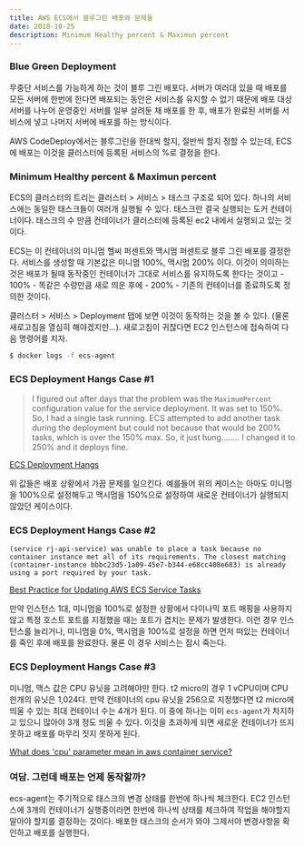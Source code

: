 ```yaml
---
title: AWS ECS에서 블루그린 배포와 문제들
date: 2018-10-25
description: Minimum Healthy percent & Maximun percent
---
```


### Blue Green Deployment

무중단 서비스를 가능하게 하는 것이 블루 그린 배포다. 서버가 여러대 있을 때 배포를 모든 서버에 한번에 한다면 배포되는 동안은 서비스를 유지할 수 없기 때문에 배포 대상 서버를 나누어 운영중인 서버를 일부 살려둔 채 배포를 한 후, 배포가 완료된 서버를 서비스에 넣고 나머지 서버에 배포를 하는 방식이다.

AWS CodeDeploy에서는 블루그린을 한대씩 할지, 절반씩 할지 정할 수 있는데, ECS에 배포는 이것을 클러스터에 등록된 서비스의 %로 결정을 한다.

### Minimum Healthy percent & Maximun percent

ECS의 클러스터의 트리는 클러스터 > 서비스 > 태스크 구조로 되어 있다. 하나의 서비스에는 동일한 태스크들이 여러개 실행될 수 있다. 태스크란 결국 실행되는 도커 컨테이너이다. 태스크의 수 만큼 컨테이너가 클러스터에 등록된 ec2 내에서 실행되고 있는 것이다. 

ECS는 이 컨테이너의 미니멈 헬씨 퍼센트와 맥시멈 퍼센트로 블루 그린 배포를 결정한다. 서비스를 생성할 때 기본값은 미니멈 100%, 맥시멈 200% 이다. 이것이 의미하는 것은 배포가 될때 동작중인 컨테이너가 그대로 서비스를 유지하도록 한다는 것이고 - 100% - 똑같은 수량만큼 새로 띄운 후에 - 200% - 기존의 컨테이너를 종료하도록 정의한 것이다.

클러스터 > 서비스 > Deployment 탭에 보면 이것이 동작하는 것을 볼 수 있다. (물론 새로고침을 열심히 해야겠지만...). 새로고침이 귀찮다면 EC2 인스턴스에 접속하여 다음 명령어를 치자. 

```bash
$ docker logs -f ecs-agent
```

### ECS Deployment Hangs Case #1

> I figured out after days that the problem was the `MaximumPercent` configuration value for the service deployment. It was set to 150%. So, I had a single task running. ECS attempted to add another task during the deployment but could not because that would be 200% tasks, which is over the 150% max. So, it just hung........ I changed it to 250% and it deploys fine.

[ECS Deployment Hangs](https://forums.aws.amazon.com/thread.jspa?threadID=278101)

위 값들은 배포 상황에서 가끔 문제를 일으킨다. 예를들어 위의 케이스는 아마도 미니멈을 100%으로 설정해두고 맥시멈을 150%으로 설정하여 새로운 컨테이너가 실행되지 않았던 케이스이다. 

### ECS Deployment Hangs Case #2

```
(service rj-api-service) was unable to place a task because no container instance met all of its requirements. The closest matching (container-instance bbbc23d5-1a09-45e7-b344-e68cc408e683) is already using a port required by your task.
```
[Best Practice for Updating AWS ECS Service Tasks](https://stackoverflow.com/questions/46018883/best-practice-for-updating-aws-ecs-service-tasks)

만약 인스턴스 1대, 미니멈을 100%로 설정한 상황에서 다이나믹 포트 매핑을 사용하지 않고 특정 호스트 포트를 지정했을 때는 포트가 겹치는 문제가 발생한다. 이런 경우 인스턴스를 늘리거나, 미니멈을 0%, 맥시멈을 100%로 설정을 하면 먼저 떠있는 컨테이너를 죽인 후에 배포를 완료한다. 물론 이 경우 서비스는 잠시 죽는다.

### ECS Deployment Hangs Case #3

미니멈, 맥스 값은 CPU 유닛을 고려해야만 한다. t2 micro의 경우 1 vCPU이며 CPU 한개의 유닛은 1,024다. 만약 컨테이너의 cpu 유닛을 256으로 지정했다면 t2 micro에 띄울 수 있는 최대 컨테이너 수는 4개가 된다. 이 중에 하나는 이미 `ecs-agent`가 차지하고 있으니 많아야 3개 정도 띄울 수 있다. 이것을 초과하게 되면 새로운 컨테이너가 뜨지 못하고 배포를 마무리 짓지 못하게 된다.

[What does 'cpu' parameter mean in aws container service?](https://stackoverflow.com/questions/40657002/what-does-cpu-parameter-mean-in-aws-container-service)

### 여담. 그런데 배포는 언제 동작할까?

ecs-agent는 주기적으로 태스크의 변경 상태를 한번에 하나씩 체크한다. EC2 인스턴스에 3개의 컨테이너가 실행중이라면 한번에 하나씩 상태를 체크하여 작업을 해야할지 말아야 할지를 결정하는 것이다. 배포한 태스크의 순서가 와야 그제서야 변경사항을 확인하고 배포를 실행한다. 

